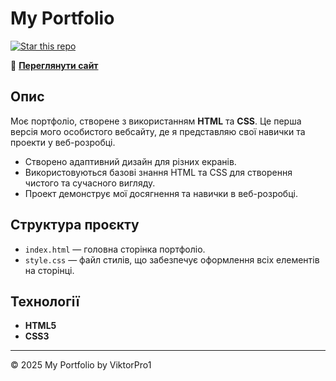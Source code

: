 # My Portfolio

[![Star this repo](https://img.shields.io/github/stars/ViktorPro1/My-portfolio?style=social)](https://github.com/ViktorPro1/My-portfolio/stargazers)

🔗 **[Переглянути сайт](https://viktorpro1.github.io/My-portfolio/)**

## Опис

Моє портфоліо, створене з використанням **HTML** та **CSS**. Це перша версія мого особистого вебсайту, де я представляю свої навички та проекти у веб-розробці. 

- Створено адаптивний дизайн для різних екранів.
- Використовуються базові знання HTML та CSS для створення чистого та сучасного вигляду.
- Проект демонструє мої досягнення та навички в веб-розробці.

## Структура проєкту

- `index.html` — головна сторінка портфоліо.
- `style.css` — файл стилів, що забезпечує оформлення всіх елементів на сторінці.

## Технології

- **HTML5**
- **CSS3**

---

© 2025 My Portfolio by ViktorPro1
